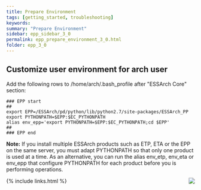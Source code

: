 ```yaml
---
title: Prepare Environment
tags: [getting_started, troubleshooting]
keywords:
summary: "Prepare Environment"
sidebar: epp_sidebar_3_0
permalink: epp_prepare_environment_3_0.html
folder: epp_3_0
---
```


## Customize user environment for arch user

Add the following rows to /home/arch/.bash_profile after "ESSArch Core" section:

    ### EPP start
    ##
    export EPP=/ESSArch/pd/python/lib/python2.7/site-packages/ESSArch_PP
    export PYTHONPATH=$EPP:$EC_PYTHONPATH
    alias env_epp='export PYTHONPATH=$EPP:$EC_PYTHONPATH;cd $EPP'
    ##
    ### EPP end

**Note:** If you install multiple ESSArch products such as ETP, ETA or the EPP on the same server, you must adapt PYTHONPATH so that only one product is used at a time. As an alternative, you can run the alias env_etp, env_eta or env_epp that configure PYTHONPATH for each product before you is performing operations.

[<img align="right" src="images/n.png">](epp_install_3_0.html)
{% include links.html %}
